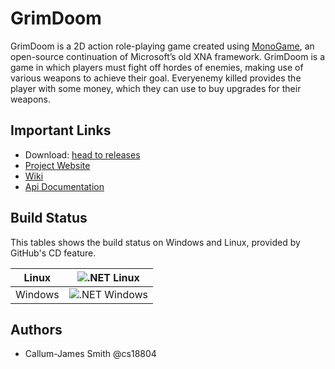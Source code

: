 # GrimDoom
GrimDoom is a 2D action role-playing game created using [MonoGame](https://www.monogame.net/), an open-source continuation of Microsoft’s old XNA framework. GrimDoom is a game in which players must fight off hordes of enemies, making use of various weapons to achieve their goal. Everyenemy killed provides the player with some money, which they can use to buy upgrades for their weapons.

## Important Links
- Download: [head to releases](https://github.com/sudo-make/Capstone-Project/releases)
- [Project Website](https://sudo-make.github.io/Capstone-Project/index.html)
- [Wiki](https://cseegit.essex.ac.uk/ce301_2020/ce301_smith_callum-james/-/wikis/Getting-Started)
- [Api Documentation](https://sudo-make.github.io/Capstone-Project/api/index.html)

## Build Status
This tables shows the build status on Windows and Linux, provided by GitHub's CD feature.

| Linux | ![.NET Linux](https://github.com/sudo-make/Capstone-Project/workflows/.NET/badge.svg) |
| ---- | ---- |
| Windows | ![.NET Windows](https://github.com/sudo-make/Capstone-Project/workflows/.NET%20Windows%20Latest/badge.svg) |

## Authors
* Callum-James Smith @cs18804
